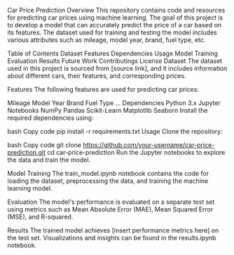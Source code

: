 Car Price Prediction
Overview
This repository contains code and resources for predicting car prices using machine learning. The goal of this project is to develop a model that can accurately predict the price of a car based on its features. The dataset used for training and testing the model includes various attributes such as mileage, model year, brand, fuel type, etc.

Table of Contents
Dataset
Features
Dependencies
Usage
Model Training
Evaluation
Results
Future Work
Contributings
License
Dataset
The dataset used in this project is sourced from [source link], and it includes information about different cars, their features, and corresponding prices.

Features
The following features are used for predicting car prices:

Mileage
Model Year
Brand
Fuel Type
...
Dependencies
Python 3.x
Jupyter Notebooks
NumPy
Pandas
Scikit-Learn
Matplotlib
Seaborn
Install the required dependencies using:

bash
Copy code
pip install -r requirements.txt
Usage
Clone the repository:

bash
Copy code
git clone https://github.com/your-username/car-price-prediction.git
cd car-price-prediction
Run the Jupyter notebooks to explore the data and train the model.

Model Training
The train_model.ipynb notebook contains the code for loading the dataset, preprocessing the data, and training the machine learning model.

Evaluation
The model's performance is evaluated on a separate test set using metrics such as Mean Absolute Error (MAE), Mean Squared Error (MSE), and R-squared.

Results
The trained model achieves [insert performance metrics here] on the test set. Visualizations and insights can be found in the results.ipynb notebook.
